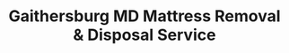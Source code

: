 ---
layout: location.njk
title: Gaithersburg MD Mattress Removal & Disposal Service
description: Professional mattress removal in Gaithersburg, MD. Next-day pickup  Serving I-270 biotech corridor, Montgomery Village, and diverse communities.
permalink: /mattress-removal/washington-dc/gaithersburg/
city: Gaithersburg
state: District of Columbia
stateSlug: washington-dc
parentMetro: Washington DC
tier: 2
coordinates:
  lat: 39.1434
  lng: -77.2014
pricing:
  startingPrice: 125
  single: 125
  queen: 155
  king: 180
  boxSpring: 30
neighborhoods:
  - name: Montgomery Village
    zipCodes: ["20877", "20886"]
  - name: Kentlands
    zipCodes: ["20878", "20879"]
  - name: Crown Farm
    zipCodes: ["20878", "20879"]
  - name: Quince Orchard Park
    zipCodes: ["20878", "20879"]
  - name: Kingsview Village
    zipCodes: ["20878", "20882"]
  - name: Deer Park
    zipCodes: ["20877", "20878"]
  - name: Lakeforest Glen
    zipCodes: ["20877", "20878"]
  - name: Timberbrook
    zipCodes: ["20878", "20879"]
  - name: Stonebridge
    zipCodes: ["20878", "20879"]
  - name: Emory Grove Park
    zipCodes: ["20877", "20878"]
  - name: Woodland Hills
    zipCodes: ["20877", "20878"]
  - name: Seneca Park
    zipCodes: ["20878", "20879"]
  - name: Montgomery Meadows
    zipCodes: ["20877", "20878"]
  - name: Pheasant Run
    zipCodes: ["20878", "20882"]
  - name: Diamond Farm
    zipCodes: ["20878", "20879"]
  - name: Stedwick
    zipCodes: ["20878", "20882"]
zipCodes: ["20877", "20878", "20879", "20882", "20886", "20899"]
recyclingPartners:
  - Shady Grove Transfer Station
  - Montgomery County DEP
  - Derwood Processing Facility
localRegulations: Montgomery County accepts mattresses and box springs at Shady Grove Transfer Station (16101 Frederick Rd, Derwood). Mattresses must be in good condition - no broken/bent items, waterlogged, or contaminated materials. Drop-off is free for residents. Maryland's proposed mattress stewardship program (HB 858) may implement producer fees starting 2027 with landfill disposal prohibition by 2031.
nearbyCities:
  - name: Alexandria
    slug: alexandria
    distance: 32
    isSuburb: true
  - name: Ashburn
    slug: ashburn
    distance: 18
    isSuburb: true
  - name: Bowie
    slug: bowie
    distance: 28
    isSuburb: true
  - name: Centreville
    slug: centreville
    distance: 28
    isSuburb: true
  - name: Chantilly
    slug: chantilly
    distance: 22
    isSuburb: true
  - name: Fairfax
    slug: fairfax
    distance: 26
    isSuburb: true
  - name: Herndon
    slug: herndon
    distance: 12
    isSuburb: true
  - name: Leesburg
    slug: leesburg
    distance: 15
    isSuburb: true
  - name: Manassas
    slug: manassas
    distance: 20
    isSuburb: true
  - name: Reston
    slug: reston
    distance: 8
    isSuburb: true
  - name: Rockville
    slug: rockville
    distance: 8
    isSuburb: true
  - name: Springfield
    slug: springfield
    distance: 30
    isSuburb: true
  - name: Sterling
    slug: sterling
    distance: 16
    isSuburb: true
  - name: Vienna
    slug: vienna
    distance: 18
    isSuburb: true
reviews:
  count: 192
  featured:
    - text: "Broke our bed frame trying to move it and needed the mattress gone ASAP. They squeezed us in same week even though we're in one of those maze-like townhome communities. Driver called when he couldn't find the unit - very professional."
      author: "Jennifer T."
      neighborhood: "Montgomery Village"
    - text: "Wife ordered new mattress online without measuring the doorway first (don't ask). Old one was stuck in hallway for days. These guys came out, figured out the angles, and got it out without damaging anything."
      author: "Dr. Michael R."
      neighborhood: "Kentlands"
    - text: "Landlord said I had to remove the old mattress myself when I moved out. Found these guys on Google, booked online, done deal. Super easy and way cheaper than the penalty fee my landlord wanted to charge."
      author: "Sarah K."
      neighborhood: "Crown Farm"
faqs:
  - question: "How quickly can you pick up mattresses in Gaithersburg?"
    answer: "We offer next-day service throughout Gaithersburg neighborhoods. Our team schedules around I-270 corridor traffic patterns and biotech company relocations for optimal timing."
  - question: "Do you handle Montgomery Village and planned community pickups?"
    answer: "Absolutely! We regularly serve Montgomery Village and other planned communities in Gaithersburg. Our team coordinates with HOA requirements, community entrance protocols, and assigned parking systems."
  - question: "What's included in your Gaithersburg mattress removal pricing?"
    answer: "Our $125-$180 pricing includes pickup from any location in your home, professional removal, and proper disposal through Montgomery County approved facilities. Stairs are $10/flight additional."
  - question: "Can you work around biotech company schedules and relocations?"
    answer: "Yes, we understand Gaithersburg's biotech industry and executive relocation patterns. We schedule pickups that accommodate professional transitions and corporate housing turnovers along the I-270 corridor."
  - question: "Are you licensed to operate in Montgomery County?"
    answer: "Yes, we're fully licensed and insured to provide waste removal services throughout Montgomery County, including Gaithersburg, with all required commercial hauler registration and compliance documentation."
  - question: "How do you handle disposal compliance with county regulations?"
    answer: "We ensure full compliance with Montgomery County disposal regulations, working with approved facilities like Shady Grove Transfer Station. We verify mattress condition requirements and handle all documentation."
  - question: "Do you serve all Gaithersburg neighborhoods and communities?"
    answer: "Yes, we provide service throughout Gaithersburg including Montgomery Village, Kentlands, Crown Farm, Quince Orchard Park, and all planned communities. Same professional service everywhere."
  - question: "Can you coordinate with the new Maryland mattress stewardship program?"
    answer: "We stay current with Maryland's developing mattress stewardship program (HB 858) and will ensure compliance with any new producer fees or landfill restrictions as they're implemented."
schema:
  "@context": "https://schema.org"
  "@type": "LocalBusiness"
  "name": "A Bedder World Gaithersburg"
  "image": "https://abedderworld.com/images/mattress-removal-gaithersburg.jpg"
  "description": "Professional mattress removal and disposal service in Gaithersburg, MD. Licensed, insured, and compliant with Montgomery County regulations."
  "address":
    "@type": "PostalAddress"
    "addressLocality": "Gaithersburg"
    "addressRegion": "MD"
    "postalCode": "20878"
    "addressCountry": "US"
  "geo":
    "@type": "GeoCoordinates"
    "latitude": 39.1434
    "longitude": -77.2014
  "telephone": "+17202636094"
  "priceRange": "$125-$180"
  "areaServed":
    "@type": "GeoCircle"
    "name": "Gaithersburg Maryland"
    "geoRadius": 20000
  "aggregateRating":
    "@type": "AggregateRating"
    "ratingValue": 4.9
    "reviewCount": 192
  "serviceType": ["Mattress Removal", "Bed Disposal", "Furniture Removal"]
pageContent:
  heroDescription: "Professional mattress removal serving everyone in Gaithersburg's diverse I-270 biotech corridor. With over 1 million mattresses recycled nationwide, we provide expert service for Montgomery Village residents, Kentlands families, and all communities throughout Maryland's DNA Valley research hub."
  aboutService: |
    <p>Gaithersburg's position as the heart of Maryland's I-270 biotech corridor creates unique mattress removal challenges that our specialized team navigates expertly. With over 69,000 residents in one of the nation's most ethnically diverse communities, serving planned developments like Montgomery Village alongside established neighborhoods requires understanding complex community protocols, HOA regulations, and the professional demands of biotech industry relocations.</p>

    <p>Our service addresses Gaithersburg's distinctive demographic reality - a highly educated, research-focused workforce where biotechnology, federal contracting, and management occupations drive the local economy. Whether you're relocating for pharmaceutical research positions, upgrading executive housing in Kentlands, or managing turnover in Montgomery Village's 12,000 residences, we coordinate efficiently with the logistical complexities that define this internationally recognized research community.</p>

    <p>Biotech professionals and diverse families throughout Gaithersburg rely on our next-day service to handle mattress disposal seamlessly. We work around NIH collaboration schedules, coordinate with Montgomery County's environmental initiatives, and ensure service delivery that respects both the professional research environment and multicultural community values that make Gaithersburg a global biotechnology destination.</p>
  serviceAreasIntro: "Our comprehensive Gaithersburg coverage spans from Montgomery Village's 69 subdivisions to Kentlands' market square district, serving the diverse neighborhoods that house Maryland's DNA Valley research community and international biotech workforce."
  regulationsCompliance: "Our team manages Montgomery County's specific mattress condition requirements, coordinates drop-offs at Shady Grove Transfer Station, and stays current with Maryland's developing mattress stewardship legislation (HB 858) to ensure complete regulatory compliance throughout the transition period."
  environmentalImpact: |
    <p>Gaithersburg's biotech community and environmentally conscious residents benefit from advanced mattress recycling practices that align with Maryland's progressive waste reduction goals. Montgomery County's innovative mattress recycling program at Shady Grove Transfer Station processes materials through specialized disassembly techniques that recover steel springs, memory foam components, and textile materials for industrial reuse applications.</p>

    <p>Working directly with Montgomery County DEP and the Derwood Processing Facility, we ensure 85% of mattress materials avoid Maryland's limited landfill capacity - critical as the state faces only 14 years of remaining disposal space with population growth factored. Our process supports Maryland's pending mattress stewardship program (HB 858), which will prohibit landfill disposal by 2031 while implementing producer responsibility frameworks.</p>

    <p>For research professionals and families concerned about environmental impact, our service provides measurable waste diversion that supports Maryland's climate goals and laboratory sustainability standards. Each mattress processed represents approximately 65 pounds and 23 cubic feet of material recovered through established recycling networks rather than contributing to the state's urgent landfill capacity crisis.</p>
  howItWorksScheduling: "Schedule pickup times that accommodate I-270 corridor commuting patterns and biotech company relocations. We offer flexible scheduling for research professionals and coordinate with planned community requirements."
  howItWorksService: "Our team arrives equipped for Gaithersburg's diverse housing types - from Montgomery Village townhomes to Kentlands single-family homes. We handle community entrance protocols, HOA coordination, and navigate the parking systems common in planned developments."
  howItWorksDisposal: "All mattresses are transported to Montgomery County approved facilities including Shady Grove Transfer Station. We verify condition requirements, maintain compliance documentation, and work within county environmental standards for professional waste management."
  sidebarStats:
    mattressesRemoved: "2800"
---